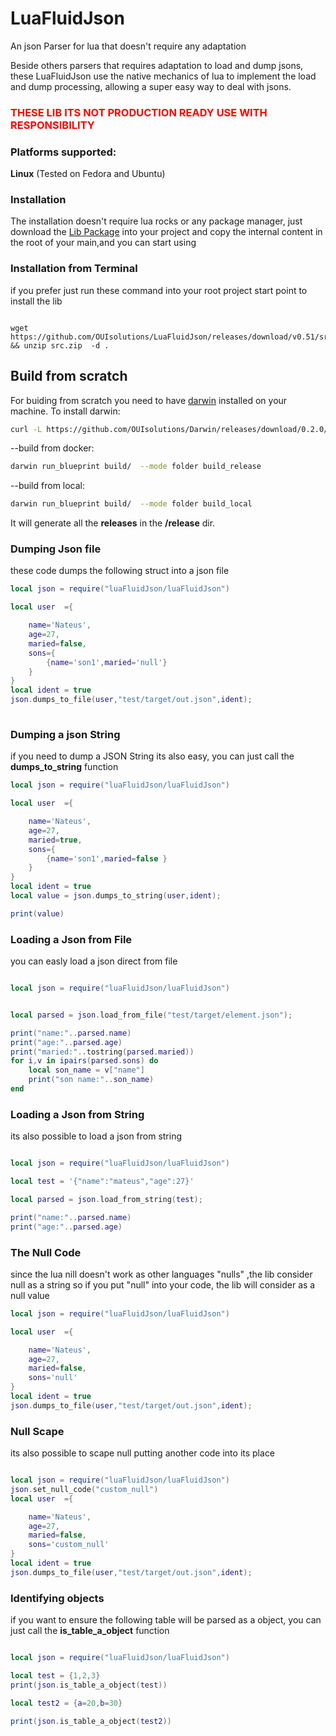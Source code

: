 # LuaFluidJson
An json Parser for lua that doesn't require any adaptation


Beside others parsers that requires adaptation to load and dump jsons, these LuaFluidJson use 
the native mechanics of lua to implement the load and dump processing, allowing a super easy way
to deal with jsons.

<h3 style="color:red;">THESE LIB ITS NOT PRODUCTION READY USE WITH RESPONSIBILITY</h3>

### Platforms supported: 
**Linux** (Tested on Fedora and Ubuntu)

### Installation
The installation doesn't require lua rocks or any package manager, just download the
[Lib Package](https://github.com/OUIsolutions/LuaFluidJson/releases/download/v0.50/src.zip) into your project and copy the internal content in the root of your main,and you can start using 

### Installation from Terminal 
if you prefer just run these command into your root project start point to install  the lib 
~~~shell

wget https://github.com/OUIsolutions/LuaFluidJson/releases/download/v0.51/src.zip  && unzip src.zip  -d . 
~~~

## Build from scratch

For buiding from scratch you need to have [darwin](https://github.com/OUIsolutions/Darwin/) installed on your machine. To install darwin:
```bash
curl -L https://github.com/OUIsolutions/Darwin/releases/download/0.2.0/darwin.out -o darwin.out && chmod +x darwin.out &&  sudo  mv darwin.out /usr/bin/darwin
```

--build from docker:
```bash
darwin run_blueprint build/  --mode folder build_release
```

--build from local:
```bash
darwin run_blueprint build/  --mode folder build_local
```

It will generate all the **releases** in the **/release** dir.



### Dumping Json file
these code dumps the following struct into a json file 
```lua
local json = require("luaFluidJson/luaFluidJson")

local user  ={

    name='Nateus',
    age=27,
    maried=false,
    sons={
        {name='son1',maried='null'}
    }
}
local ident = true
json.dumps_to_file(user,"test/target/out.json",ident);
 
```

### Dumping a json String 
if you need to dump a JSON String its also easy, you can just call the **dumps_to_string** function 

```lua 
local json = require("luaFluidJson/luaFluidJson")

local user  ={

    name='Nateus',
    age=27,
    maried=true,
    sons={
        {name='son1',maried=false }
    }
}
local ident = true
local value = json.dumps_to_string(user,ident);

print(value)
```

### Loading a Json from File 
you can easly load a json direct from file
```lua

local json = require("luaFluidJson/luaFluidJson")


local parsed = json.load_from_file("test/target/element.json");

print("name:"..parsed.name)
print("age:"..parsed.age)
print("maried:"..tostring(parsed.maried))
for i,v in ipairs(parsed.sons) do
    local son_name = v["name"]
    print("son name:"..son_name)
end
```
### Loading a Json from String 
its also possible to load a json from string 

```lua

local json = require("luaFluidJson/luaFluidJson")

local test = '{"name":"mateus","age":27}'

local parsed = json.load_from_string(test);

print("name:"..parsed.name)
print("age:"..parsed.age)

```
### The Null Code
since the lua nill doesn't work as other languages "nulls" ,the lib consider null as a string 
so if you put "null" into your code, the lib will consider as a null value

```lua 
local json = require("luaFluidJson/luaFluidJson")

local user  ={

    name='Nateus',
    age=27,
    maried=false,
    sons='null'
}
local ident = true
json.dumps_to_file(user,"test/target/out.json",ident);
```
### Null Scape
its also possible to scape null putting another code into its place 

```lua 

local json = require("luaFluidJson/luaFluidJson")
json.set_null_code("custom_null")
local user  ={

    name='Nateus',
    age=27,
    maried=false,
    sons='custom_null'
}
local ident = true
json.dumps_to_file(user,"test/target/out.json",ident);
```

### Identifying objects
if you want to ensure the following table will be parsed as a object, you can just call the 
**is_table_a_object** function

```lua 

local json = require("luaFluidJson/luaFluidJson")

local test = {1,2,3}
print(json.is_table_a_object(test))

local test2 = {a=20,b=30}

print(json.is_table_a_object(test2))

```

